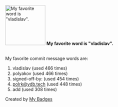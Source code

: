 <img src="https://my-badges.github.io/my-badges/favorite-word.png" alt="My favorite word is &quot;vladislav&quot;." title="My favorite word is &quot;vladislav&quot;." width="128">
<strong>My favorite word is &quot;vladislav&quot;.</strong>
<br><br>

My favorite commit message words are:

1. vladislav (used 466 times)
2. polyakov (used 466 times)
3. signed-off-by: (used 454 times)
4. <polrk@ydb.tech> (used 448 times)
5. add (used 308 times)


Created by <a href="https://github.com/my-badges/my-badges">My Badges</a>